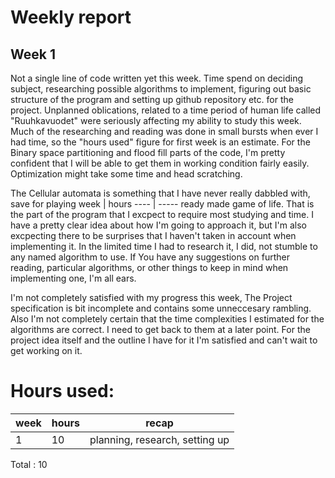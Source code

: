 # Weekly report 
## Week 1

Not a single line of code written yet this week. Time spend on deciding subject, researching possible algorithms to implement, figuring out basic structure of the program and setting up github repository etc. for the project. Unplanned oblications, related to a time period of human life called "Ruuhkavuodet" were seriously affecting my ability to study this week. Much of the researching and reading was done in small bursts when ever I had time, so the "hours used" figure for first week is an estimate. For the Binary space partitioning and flood fill parts of the code, I'm pretty confident that I will be able to get them in working condition fairly easily. Optimization might take some time and head scratching. 

The Cellular automata is something that I have never really dabbled with, save for playing week | hours 
 ---- | ----- ready made game of life. That is the part of the program that I excpect to require most studying and time. I have a pretty clear idea about how I'm going to approach it, but I'm also excpecting there to be surprises that I haven't taken in account when implementing it. In the limited time I had to research it, I did, not stumble to any named algorithm to use. If You have any suggestions on further reading, particular algorithms, or other things to keep in mind when implementing one, I'm all ears.

I'm not completely satisfied with my progress this week, The Project specification is bit incomplete and contains some unneccesary rambling. Also I'm not completely certain that the time complexities I estimated for the algorithms are correct. I need to get back to them at a later point. For the project idea itself and the outline I have for it I'm satisfied and can't wait to get working on it.

# Hours used:

 week | hours | recap
 ---- | ----- | -----
  1 | 10 | planning, research, setting up

Total : 10
